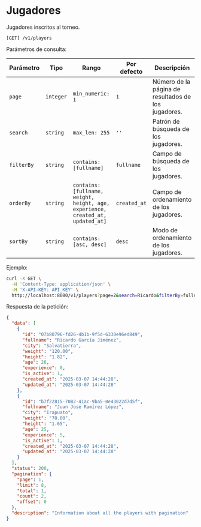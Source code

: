 # Jugadores

Jugadores inscritos al torneo.

```
[GET] /v1/players
```

Parámetros de consulta:

| Parámetro | Tipo | Rango | Por defecto | Descripción |
| --------- | ---- | ----- | ----------- | ----------- |
| `page` | `integer` | `min_numeric: 1` | `1` | Número de la página de resultados de los jugadores. |
| `search` | `string` | `max_len: 255` | `''` | Patrón de búsqueda de los jugadores. |
| `filterBy` | `string` | `contains: [fullname]` | `fullname` | Campo de búsqueda de los jugadores. |
| `orderBy` | `string` | `contains: [fullname, weight, height, age, experience, created_at, updated_at]` | `created_at` | Campo de ordenamiento de los jugadores. |
| `sortBy` | `string` | `contains: [asc, desc]` | `desc` | Modo de ordenamiento de los jugadores. |

Ejemplo:

```bash
curl -X GET \
  -H 'Content-Type: application/json' \
  -H 'X-API-KEY: API_KEY' \
  http://localhost:8080/v1/players?page=2&search=Ricardo&filterBy=fullname&orderBy=age&sortBy=asc
```

Respuesta de la petición:

```json
{
  "data": [
    {
      "id": "07b80796-fd26-4b1b-9f5d-6330e96ed849",
      "fullname": "Ricardo García Jiménez",
      "city": "Salvatierra",
      "weight": "120.00",
      "height": "1.82",
      "age": 26,
      "experience": 0,
      "is_active": 1,
      "created_at": "2025-03-07 14:44:28",
      "updated_at": "2025-03-07 14:44:28"
    },
    {
      "id": "b7f22815-7082-41ac-9ba5-0e43022d7d5f",
      "fullname": "Juan José Ramírez López",
      "city": "Irapuato",
      "weight": "70.00",
      "height": "1.65",
      "age": 25,
      "experience": 5,
      "is_active": 1,
      "created_at": "2025-03-07 14:44:28",
      "updated_at": "2025-03-07 14:44:28"
    }
  ],
  "status": 200,
  "pagination": {
    "page": 1,
    "limit": 8,
    "total": 1,
    "count": 2,
    "offset": 0
  },
  "description": "Information about all the players with pagination"
}
```
